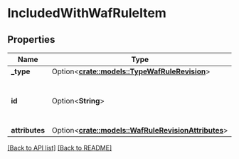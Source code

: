 # IncludedWithWafRuleItem

## Properties

Name | Type | Description | Notes
------------ | ------------- | ------------- | -------------
**_type** | Option<[**crate::models::TypeWafRuleRevision**](TypeWafRuleRevision.md)> |  | 
**id** | Option<**String**> | Alphanumeric string identifying a WAF rule revision. | [readonly]
**attributes** | Option<[**crate::models::WafRuleRevisionAttributes**](WafRuleRevisionAttributes.md)> |  | 

[[Back to API list]](../README.md#documentation-for-api-endpoints) [[Back to README]](../README.md)


